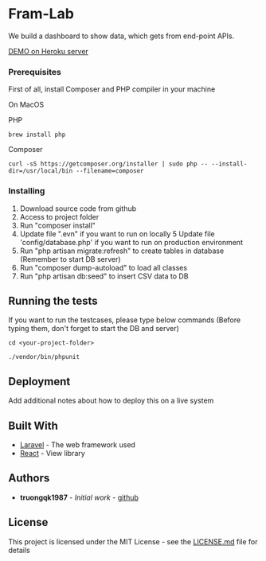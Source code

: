 # Fram-Lab

We build a dashboard to show data, which gets from end-point APIs.

[DEMO on Heroku server](https://fram-lab.herokuapp.com/)

### Prerequisites

First of all, install Composer and PHP compiler in your machine

On MacOS

PHP

```
brew install php
```

Composer

```
curl -sS https://getcomposer.org/installer | sudo php -- --install-dir=/usr/local/bin --filename=composer  
```



### Installing

1. Download source code from github
2. Access to project folder
3. Run "composer install"
4. Update file ".evn" if you want to run on locally
5  Update file 'config/database.php' if you want to run on production environment
6. Run "php artisan migrate:refresh" to create tables in database (Remember to start DB server)
7. Run "composer dump-autoload" to load all classes
8. Run "php artisan db:seed" to insert CSV data to DB

## Running the tests

If you want to run the testcases, please type below commands (Before typing them, don't forget to start the DB and server)

```
cd <your-project-folder>
```
```
./vendor/bin/phpunit

```

## Deployment

Add additional notes about how to deploy this on a live system

## Built With

* [Laravel](https://laravel.com/) - The web framework used
* [React](https://facebook.github.io/react/) - View library

## Authors

* **truongqk1987** - *Initial work* - [github](https://github.com/truongqk1987)

## License

This project is licensed under the MIT License - see the [LICENSE.md](LICENSE.md) file for details


